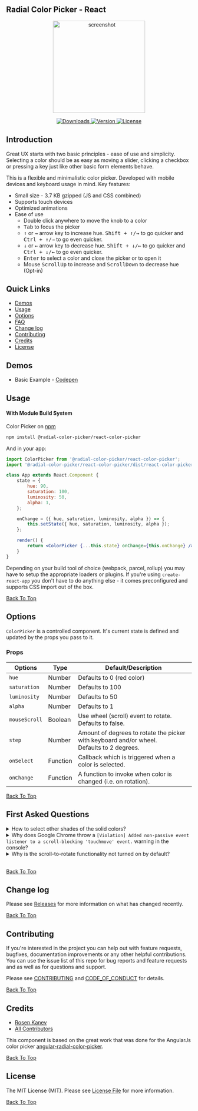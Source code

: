 ## Radial Color Picker - React

<p align="center"><img width="250" src="https://raw.githubusercontent.com/radial-color-picker/react-color-picker/HEAD/screenshots/thumbnail.png" alt="screenshot"></p>

<p align="center">
    <a href="https://www.npmjs.com/package/@radial-color-picker/react-color-picker">
        <img src="https://img.shields.io/npm/dt/@radial-color-picker/react-color-picker.svg" alt="Downloads">
    </a>
    <a href="https://www.npmjs.com/package/@radial-color-picker/react-color-picker">
        <img src="https://img.shields.io/npm/v/@radial-color-picker/react-color-picker.svg" alt="Version">
    </a>
    <a href="https://www.npmjs.com/package/@radial-color-picker/react-color-picker">
        <img src="https://img.shields.io/npm/l/@radial-color-picker/react-color-picker.svg" alt="License">
    </a>
</p>

## Introduction

Great UX starts with two basic principles - ease of use and simplicity. Selecting a color should be as easy as moving a slider, clicking a checkbox or pressing a key just like other basic form elements behave.

This is a flexible and minimalistic color picker. Developed with mobile devices and keyboard usage in mind. Key features:
* Small size - 3.7 KB gzipped (JS and CSS combined)
* Supports touch devices
* Optimized animations
* Ease of use
    * Double click anywhere to move the knob to a color
    * <kbd>Tab</kbd> to focus the picker
    * <kbd>↑</kbd> or <kbd>→</kbd> arrow key to increase hue. <kbd>Shift + ↑/→</kbd> to go quicker and <kbd>Ctrl + ↑/→</kbd> to go even quicker.
    * <kbd>↓</kbd> or <kbd>←</kbd> arrow key to decrease hue. <kbd>Shift + ↓/←</kbd> to go quicker and <kbd>Ctrl + ↓/←</kbd> to go even quicker.
    * <kbd>Enter</kbd> to select a color and close the picker or to open it
    * Mouse <kbd>ScrollUp</kbd> to increase and <kbd>ScrollDown</kbd> to decrease hue (Opt-in)

## Quick Links

* [Demos](#demos)
* [Usage](#usage)
* [Options](#options)
* [FAQ](#first-asked-questions)
* [Change log](#change-log)
* [Contributing](#contributing)
* [Credits](#credits)
* [License](#license)

## Demos

* Basic Example - [Codepen](https://codepen.io/rkunev/pen/mjKoyK/)

## Usage

#### With Module Build System
Color Picker on [npm](https://www.npmjs.com/package/@radial-color-picker/react-color-picker)
```bash
npm install @radial-color-picker/react-color-picker
```

And in your app:

```jsx
import ColorPicker from '@radial-color-picker/react-color-picker';
import '@radial-color-picker/react-color-picker/dist/react-color-picker.umd.min.css';

class App extends React.Component {
    state = {
        hue: 90,
        saturation: 100,
        luminosity: 50,
        alpha: 1,
    };

    onChange = ({ hue, saturation, luminosity, alpha }) => {
        this.setState({ hue, saturation, luminosity, alpha });
    };

    render() {
        return <ColorPicker {...this.state} onChange={this.onChange} />;
    }
}
```

Depending on your build tool of choice (webpack, parcel, rollup) you may have to setup the appropriate loaders or plugins. If you're using `create-react-app` you don't have to do anything else - it comes preconfigured and supports CSS import out of the box.

[Back To Top](#quick-links)

## Options
`ColorPicker` is a controlled component. It's current state is defined and updated by the props you pass to it.

### Props

| Options       | Type    | Default/Description |
|---------------|---------|---------------------|
| `hue`         | Number  | Defaults to 0 (red color)  |
| `saturation`  | Number  | Defaults to 100  |
| `luminosity`  | Number  | Defaults to 50  |
| `alpha`       | Number  | Defaults to 1  |
| `mouseScroll` | Boolean | Use wheel (scroll) event to rotate. Defaults to false. |
| `step`        | Number  | Amount of degrees to rotate the picker with keyboard and/or wheel. <br> Defaults to 2 degrees. |
| `onSelect`    | Function | Callback which is triggered when a color is selected. |
| `onChange`    | Function | A function to invoke when color is changed (i.e. on rotation). |

[Back To Top](#quick-links)

## First Asked Questions

<details>
    <summary>How to select other shades of the solid colors?</summary>
    <p>We suggest to add a custom slider for saturation and luminosity or use <code>&lt;input type="range"&gt;</code>.</p>
</details>

<details>
    <summary>Why does Google Chrome throw a <code>[Violation] Added non-passive event listener to a scroll-blocking 'touchmove' event.</code> warning in the console?</summary>
    <p><code>touchmove</code> is used with <code>preventDefault()</code> to block scrolling on mobile while rotating the color knob. Even the <a href="https://github.com/WICG/EventListenerOptions/blob/gh-pages/explainer.md#removing-the-need-to-cancel-events">Web Incubator Community Group</a> acknowledges that in some cases a passive event listener can't be used.</p>
</details>

<details>
    <summary>Why is the scroll-to-rotate functionality not turned on by default?</summary>
    <p>It's another non-passive event that could potentially introduce jank on scroll. To rotate the color knob, but stay on the same scrolling position the <code>wheel</code> event is blocked with <code>preventDefault()</code>. Thus, if you really want this feature for your users you'll have to explicitly add <code>:mouse-scroll="true"</code>.</p>
</details>
<br>

[Back To Top](#quick-links)


## Change log

Please see [Releases][link-releases] for more information on what has changed recently.

[Back To Top](#quick-links)

## Contributing

If you're interested in the project you can help out with feature requests, bugfixes, documentation improvements or any other helpful contributions. You can use the issue list of this repo for bug reports and feature requests and as well as for questions and support.

Please see [CONTRIBUTING](CONTRIBUTING.md) and [CODE_OF_CONDUCT](CODE_OF_CONDUCT.md) for details.

[Back To Top](#quick-links)

## Credits

- [Rosen Kanev][link-author]
- [All Contributors][link-contributors]

This component is based on the great work that was done for the AngularJs color picker [angular-radial-color-picker][link-angular-radial-color-picker].

[Back To Top](#quick-links)

## License

The MIT License (MIT). Please see [License File](LICENSE) for more information.

[link-angular-radial-color-picker]: https://github.com/talamaska/angular-radial-color-picker
[link-author]: https://github.com/rkunev
[link-contributors]: ../../contributors
[link-releases]: ../../releases

[Back To Top](#quick-links)
